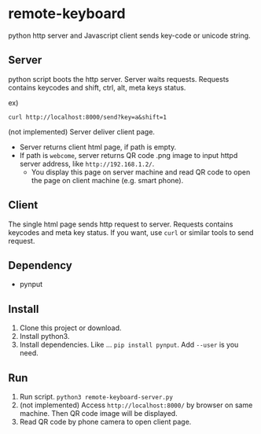 # remote-keyboard
python http server and Javascript client sends key-code or unicode string.

## Server

python script boots the http server.
Server waits requests.
Requests contains keycodes and shift, ctrl, alt, meta keys status.

ex)
```
curl http://localhost:8000/send?key=a&shift=1
```

(not implemented) Server deliver client page.
- Server returns client html page, if path is empty.
- If path is `webcome`, server returns QR code .png image to input httpd server address, like `http://192.168.1.2/`.
  - You display this page on server machine and read QR code to open the page on client machine (e.g. smart phone).

## Client

The single html page sends http request to server.
Requests contains keycodes and meta key status.
If you want, use `curl` or similar tools to send request.

## Dependency

- pynput

## Install

1. Clone this project or download.
2. Install python3.
3. Install dependencies. Like ... `pip install pynput`. Add `--user` is you need.

## Run

1. Run script. `python3 remote-keyboard-server.py`
2. (not implemented) Access `http://localhost:8000/` by browser on same machine. Then QR code image will be displayed.
3. Read QR code by phone camera to open client page.

